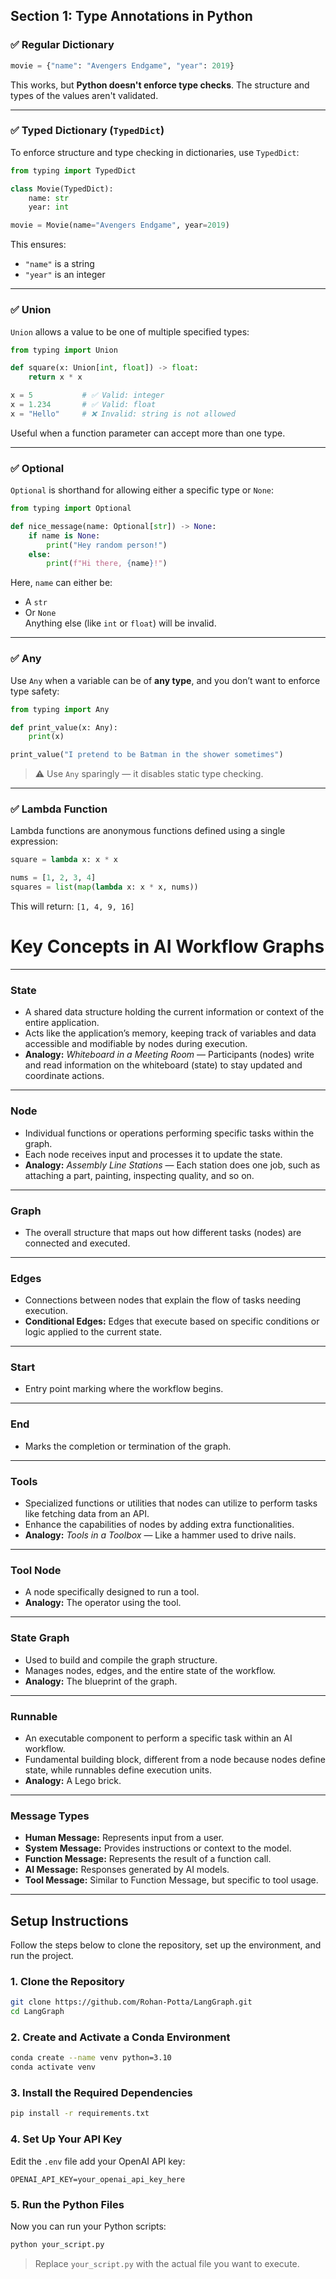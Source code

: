 ## Section 1: Type Annotations in Python

### ✅ Regular Dictionary

```python
movie = {"name": "Avengers Endgame", "year": 2019}
```

This works, but **Python doesn't enforce type checks**. The structure and types of the values aren't validated.

---

### ✅ Typed Dictionary (`TypedDict`)

To enforce structure and type checking in dictionaries, use `TypedDict`:

```python
from typing import TypedDict

class Movie(TypedDict):
    name: str
    year: int

movie = Movie(name="Avengers Endgame", year=2019)
```

This ensures:

- `"name"` is a string
- `"year"` is an integer

---

### ✅ Union

`Union` allows a value to be one of multiple specified types:

```python
from typing import Union

def square(x: Union[int, float]) -> float:
    return x * x

x = 5           # ✅ Valid: integer
x = 1.234       # ✅ Valid: float
x = "Hello"     # ❌ Invalid: string is not allowed
```

Useful when a function parameter can accept more than one type.

---

### ✅ Optional

`Optional` is shorthand for allowing either a specific type or `None`:

```python
from typing import Optional

def nice_message(name: Optional[str]) -> None:
    if name is None:
        print("Hey random person!")
    else:
        print(f"Hi there, {name}!")
```

Here, `name` can either be:

- A `str`
- Or `None`  
  Anything else (like `int` or `float`) will be invalid.

---

### ✅ Any

Use `Any` when a variable can be of **any type**, and you don’t want to enforce type safety:

```python
from typing import Any

def print_value(x: Any):
    print(x)

print_value("I pretend to be Batman in the shower sometimes")
```

> ⚠️ Use `Any` sparingly — it disables static type checking.

---

### ✅ Lambda Function

Lambda functions are anonymous functions defined using a single expression:

```python
square = lambda x: x * x

nums = [1, 2, 3, 4]
squares = list(map(lambda x: x * x, nums))
```

This will return: `[1, 4, 9, 16]`

# Key Concepts in AI Workflow Graphs

---

### **State**

- A shared data structure holding the current information or context of the entire application.
- Acts like the application’s memory, keeping track of variables and data accessible and modifiable by nodes during execution.
- **Analogy:** _Whiteboard in a Meeting Room_ — Participants (nodes) write and read information on the whiteboard (state) to stay updated and coordinate actions.

---

### **Node**

- Individual functions or operations performing specific tasks within the graph.
- Each node receives input and processes it to update the state.
- **Analogy:** _Assembly Line Stations_ — Each station does one job, such as attaching a part, painting, inspecting quality, and so on.

---

### **Graph**

- The overall structure that maps out how different tasks (nodes) are connected and executed.

---

### **Edges**

- Connections between nodes that explain the flow of tasks needing execution.
- **Conditional Edges:** Edges that execute based on specific conditions or logic applied to the current state.

---

### **Start**

- Entry point marking where the workflow begins.

---

### **End**

- Marks the completion or termination of the graph.

---

### **Tools**

- Specialized functions or utilities that nodes can utilize to perform tasks like fetching data from an API.
- Enhance the capabilities of nodes by adding extra functionalities.
- **Analogy:** _Tools in a Toolbox_ — Like a hammer used to drive nails.

---

### **Tool Node**

- A node specifically designed to run a tool.
- **Analogy:** The operator using the tool.

---

### **State Graph**

- Used to build and compile the graph structure.
- Manages nodes, edges, and the entire state of the workflow.
- **Analogy:** The blueprint of the graph.

---

### **Runnable**

- An executable component to perform a specific task within an AI workflow.
- Fundamental building block, different from a node because nodes define state, while runnables define execution units.
- **Analogy:** A Lego brick.

---

### **Message Types**

- **Human Message:** Represents input from a user.
- **System Message:** Provides instructions or context to the model.
- **Function Message:** Represents the result of a function call.
- **AI Message:** Responses generated by AI models.
- **Tool Message:** Similar to Function Message, but specific to tool usage.

---

## Setup Instructions

Follow the steps below to clone the repository, set up the environment, and run the project.

### 1. Clone the Repository

```bash
git clone https://github.com/Rohan-Potta/LangGraph.git
cd LangGraph
```

### 2. Create and Activate a Conda Environment

```bash
conda create --name venv python=3.10
conda activate venv
```

### 3. Install the Required Dependencies

```bash
pip install -r requirements.txt
```

### 4. Set Up Your API Key

Edit the `.env` file add your OpenAI API key:

```env
OPENAI_API_KEY=your_openai_api_key_here
```

### 5. Run the Python Files

Now you can run your Python scripts:

```bash
python your_script.py
```

> Replace `your_script.py` with the actual file you want to execute.
